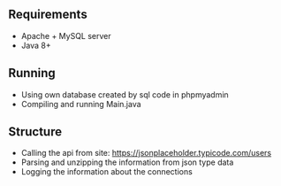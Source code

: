 ## Requirements
* Apache + MySQL server
* Java 8+

## Running
* Using own database created by sql code in phpmyadmin
* Compiling and running Main.java

## Structure
* Calling the api from site: https://jsonplaceholder.typicode.com/users
* Parsing and unzipping the information from json type data
* Logging the information about the connections 
